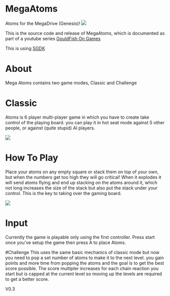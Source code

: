# MegaAtoms
Atoms for the MegaDrive (Genesis)!
![](https://www.dropbox.com/s/ljam6tgxphunlve/MegaAtoms.png?raw=1)

This is the source code and release of MegaAtoms, which is documented as part of a youtube series
[GouldFish On Games](https://www.youtube.com/watch?v=Mh6SBBHMiFI)

This is using [SGDK](https://github.com/Stephane-D/SGDK)


# About

Mega Atoms contains two game modes, Classic and Challenge



# Classic
Atoms is 6 player multi-player game in which you have to create take control of the playing board.
you can play it in hot seat mode against 5 other people, or against (quite stupid) AI players.

![](https://www.dropbox.com/s/qgvbkfr6gyndkpt/playerselect.png?raw=1)

 
# How To Play

Place your atoms on any empty square or stack them on top of your own, but when the numbers get too high they will go critical! When it explodes it will send atoms flying and end up stacking on the atoms around it, which not long increases the size of the stack but also put the stack under your control.  This is the key to taking over the gaming board.

![](https://www.dropbox.com/s/07yj78wr85o0bo9/ingame.png?raw=1)

# Input

Currently the game is playable only using the first controller.
Press start once you've setup the game then press A to place Atoms.


#Challenge
This uses the same basic mechanics of classic mode but now you need to pop a set number of atoms to make it to the next level.
you gain points and more time from popping the atoms and the goal is to get the best score possible.
The score multipler increases for each chain reaction you start but is capped at the current level so moving up the levels
are required to get a better score.


V0.3
